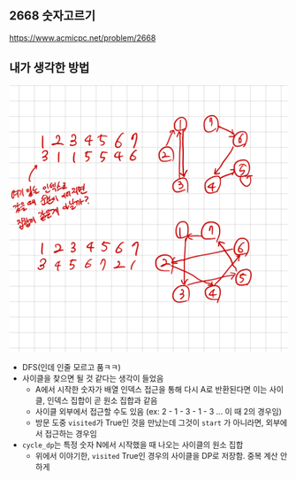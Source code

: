 ## 2668 숫자고르기

<https://www.acmicpc.net/problem/2668>

## 내가 생각한 방법

![이미지](./img.png)

- DFS(인데 인줄 모르고 품ㅋㅋ)
- 사이클을 찾으면 될 것 같다는 생각이 들었음
  - A에서 시작한 숫자가 배열 인덱스 접근을 통해 다시 A로 반환된다면 이는 사이클, 인덱스 집합이 곧 원소 집합과 같음
  - 사이클 외부에서 접근할 수도 있음 (ex: 2 - 1 - 3 - 1 - 3 ... 이 때 2의 경우임)
  - 방문 도중 `visited`가 True인 것을 만났는데 그것이 `start` 가 아니라면, 외부에서 접근하는 경우임
- `cycle_dp`는 특정 숫자 N에서 시작했을 때 나오는 사이클의 원소 집합
  - 위에서 이야기한, `visited` True인 경우의 사이클을 DP로 저장함. 중복 계산 안하게
